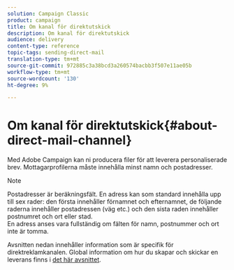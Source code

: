 ```yaml
---
solution: Campaign Classic
product: campaign
title: Om kanal för direktutskick
description: Om kanal för direktutskick
audience: delivery
content-type: reference
topic-tags: sending-direct-mail
translation-type: tm+mt
source-git-commit: 972885c3a38bcd3a260574bacbb3f507e11ae05b
workflow-type: tm+mt
source-wordcount: '130'
ht-degree: 9%

---
```



# Om kanal för direktutskick{#about-direct-mail-channel}

Med Adobe Campaign kan ni producera filer för att leverera personaliserade brev. Mottagarprofilerna måste innehålla minst namn och postadresser.

>[!NOTE]
>
>Postadresser är beräkningsfält. En adress kan som standard innehålla upp till sex rader: den första innehåller förnamnet och efternamnet, de följande raderna innehåller postadressen (väg etc.) och den sista raden innehåller postnumret och ort eller stad.\
>En adress anses vara fullständig om fälten för namn, postnummer och ort inte är tomma.

Avsnitten nedan innehåller information som är specifik för direktreklamkanalen. Global information om hur du skapar och skickar en leverans finns i [det här avsnittet](../../delivery/using/steps-about-delivery-creation-steps.md).
